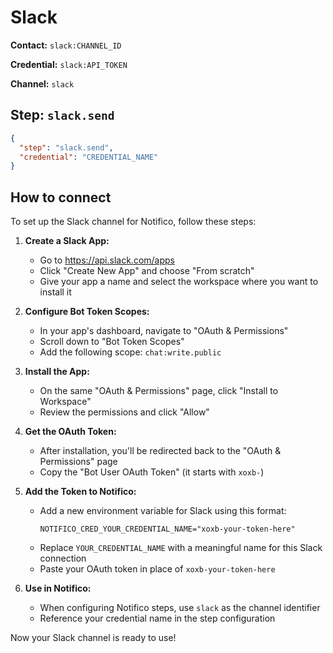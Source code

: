 # Slack

**Contact:** `slack:CHANNEL_ID`

**Credential:** `slack:API_TOKEN`

**Channel:** `slack`

## Step: `slack.send`
```json
{
  "step": "slack.send",
  "credential": "CREDENTIAL_NAME"
}
```

## How to connect

To set up the Slack channel for Notifico, follow these steps:

1. **Create a Slack App:**
      - Go to https://api.slack.com/apps
      - Click "Create New App" and choose "From scratch"
      - Give your app a name and select the workspace where you want to install it

2. **Configure Bot Token Scopes:**
      - In your app's dashboard, navigate to "OAuth & Permissions"
      - Scroll down to "Bot Token Scopes"
      - Add the following scope: `chat:write.public`

3. **Install the App:**
      - On the same "OAuth & Permissions" page, click "Install to Workspace"
      - Review the permissions and click "Allow"

4. **Get the OAuth Token:**
      - After installation, you'll be redirected back to the "OAuth & Permissions" page
      - Copy the "Bot User OAuth Token" (it starts with `xoxb-`)

5. **Add the Token to Notifico:**
      - Add a new environment variable for Slack using this format:
        ```shell
        NOTIFICO_CRED_YOUR_CREDENTIAL_NAME="xoxb-your-token-here"
        ```
      - Replace `YOUR_CREDENTIAL_NAME` with a meaningful name for this Slack connection
      - Paste your OAuth token in place of `xoxb-your-token-here`

6. **Use in Notifico:**
      - When configuring Notifico steps, use `slack` as the channel identifier
      - Reference your credential name in the step configuration

Now your Slack channel is ready to use!
